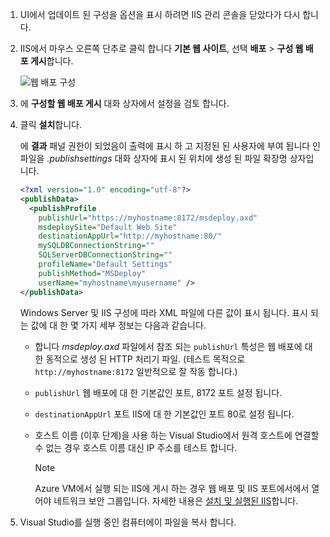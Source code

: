 
1. UI에서 업데이트 된 구성을 옵션을 표시 하려면 IIS 관리 콘솔을 닫았다가 다시 합니다.

2. IIS에서 마우스 오른쪽 단추로 클릭 합니다 **기본 웹 사이트**, 선택 **배포** > **구성 웹 배포 게시**합니다.

    ![웹 배포 구성](../../deployment/media/tutorial-configure-web-deploy-publishing.png)

3. 에 **구성할 웹 배포 게시** 대화 상자에서 설정을 검토 합니다.

4. 클릭 **설치**합니다.

    에 **결과** 패널 권한이 되었음이 출력에 표시 하 고 지정된 된 사용자에 부여 됩니다 인 파일을 *.publishsettings* 대화 상자에 표시 된 위치에 생성 된 파일 확장명 상자입니다.

    ```xml
    <?xml version="1.0" encoding="utf-8"?>
    <publishData>
      <publishProfile
        publishUrl="https://myhostname:8172/msdeploy.axd"
        msdeploySite="Default Web Site"
        destinationAppUrl="http://myhostname:80/"
        mySQLDBConnectionString=""
        SQLServerDBConnectionString=""
        profileName="Default Settings"
        publishMethod="MSDeploy"
        userName="myhostname\myusername" />
    </publishData>
    ```

    Windows Server 및 IIS 구성에 따라 XML 파일에 다른 값이 표시 됩니다. 표시 되는 값에 대 한 몇 가지 세부 정보는 다음과 같습니다.

   * 합니다 *msdeploy.axd* 파일에서 참조 되는 `publishUrl` 특성은 웹 배포에 대 한 동적으로 생성 된 HTTP 처리기 파일. (테스트 목적으로 `http://myhostname:8172` 일반적으로 잘 작동 합니다.)
   * `publishUrl` 웹 배포에 대 한 기본값인 포트, 8172 포트 설정 됩니다.
   * `destinationAppUrl` 포트 IIS에 대 한 기본값인 포트 80로 설정 됩니다.
   * 호스트 이름 (이후 단계)을 사용 하는 Visual Studio에서 원격 호스트에 연결할 수 없는 경우 호스트 이름 대신 IP 주소를 테스트 합니다.

     > [!NOTE]
     > Azure VM에서 실행 되는 IIS에 게시 하는 경우 웹 배포 및 IIS 포트에서에서 열어야 네트워크 보안 그룹입니다. 자세한 내용은 [설치 및 실행된 IIS](/azure/virtual-machines/windows/quick-create-portal#open-port-80-for-web-traffic)합니다.

5. Visual Studio를 실행 중인 컴퓨터에이 파일을 복사 합니다.
